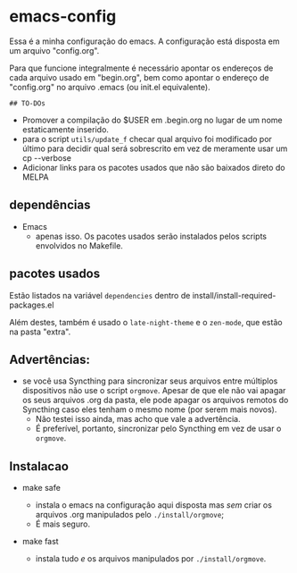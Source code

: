 # emacs-config

Essa é a minha configuração do emacs.
A configuração está disposta em um arquivo "config.org".

Para que funcione integralmente é necessário apontar os endereços de cada arquivo usado em "begin.org", bem como apontar o endereço de "config.org" no arquivo .emacs (ou init.el equivalente).

	## TO-DOs
- Promover a compilação do $USER em .begin.org no lugar de um nome estaticamente inserido. 
- para o script `utils/update_f` checar qual arquivo foi modificado por último para decidir qual será sobrescrito em vez de meramente usar um cp --verbose 
- Adicionar links para os pacotes usados que não são baixados direto do MELPA
 

## dependências
- Emacs
	- apenas isso. Os pacotes usados serão instalados pelos scripts envolvidos no Makefile.

## pacotes usados

Estão listados na variável ``dependencies`` dentro de install/install-required-packages.el

Além destes, também é usado o `late-night-theme` e o `zen-mode`, que estão na pasta "extra".

## Advertências:
- se você usa Syncthing para sincronizar seus arquivos entre múltiplos dispositivos não use o script ``orgmove``. Apesar de que ele não vai apagar os seus arquivos .org da pasta, ele pode apagar os arquivos remotos do Syncthing caso eles tenham o mesmo nome (por serem mais novos).
	- Não testei isso ainda, mas acho que vale a advertência. 
	- É preferível, portanto, sincronizar pelo Syncthing em vez de usar o ``orgmove``. 

## Instalacao
- make safe 
	- instala o emacs na configuraçâo aqui disposta mas _sem_ criar os arquivos .org manipulados pelo `./install/orgmove`;
	- É mais seguro. 

- make fast
	- instala tudo *e* os arquivos manipulados por `./install/orgmove`.

 
